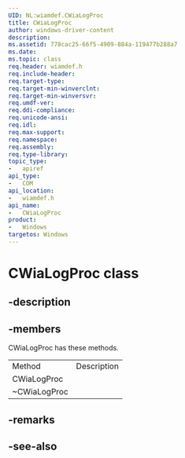 ```yaml
---
UID: NL:wiamdef.CWiaLogProc
title: CWiaLogProc
author: windows-driver-content
description: 
ms.assetid: 778cac25-66f5-4909-884a-119477b288a7
ms.date: 
ms.topic: class
req.header: wiamdef.h
req.include-header:
req.target-type:
req.target-min-winverclnt:
req.target-min-winversvr:
req.umdf-ver:
req.ddi-compliance:
req.unicode-ansi:
req.idl:
req.max-support:
req.namespace:
req.assembly:
req.type-library: 
topic_type: 
-	apiref
api_type: 
-	COM
api_location: 
-	wiamdef.h
api_name: 
-	CWiaLogProc
product: 
-	Windows
targetos: Windows
---
```


# CWiaLogProc class

## -description




## -members

<p>CWiaLogProc has these methods.</p>
<table>
	<tr>
		<td>Method</td>
		<td>Description</td>
	</tr>
	<tr>
		<td>CWiaLogProc</td>
		<td></td>
	</tr>
	<tr>
		<td>~CWiaLogProc</td>
		<td></td>
	</tr>
</table>

## -remarks

## -see-also
